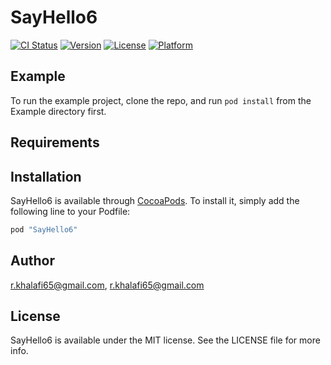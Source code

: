 # SayHello6

[![CI Status](http://img.shields.io/travis/r.khalafi65@gmail.com/SayHello6.svg?style=flat)](https://travis-ci.org/r.khalafi65@gmail.com/SayHello6)
[![Version](https://img.shields.io/cocoapods/v/SayHello6.svg?style=flat)](http://cocoapods.org/pods/SayHello6)
[![License](https://img.shields.io/cocoapods/l/SayHello6.svg?style=flat)](http://cocoapods.org/pods/SayHello6)
[![Platform](https://img.shields.io/cocoapods/p/SayHello6.svg?style=flat)](http://cocoapods.org/pods/SayHello6)

## Example

To run the example project, clone the repo, and run `pod install` from the Example directory first.

## Requirements

## Installation

SayHello6 is available through [CocoaPods](http://cocoapods.org). To install
it, simply add the following line to your Podfile:

```ruby
pod "SayHello6"
```

## Author

r.khalafi65@gmail.com, r.khalafi65@gmail.com

## License

SayHello6 is available under the MIT license. See the LICENSE file for more info.
